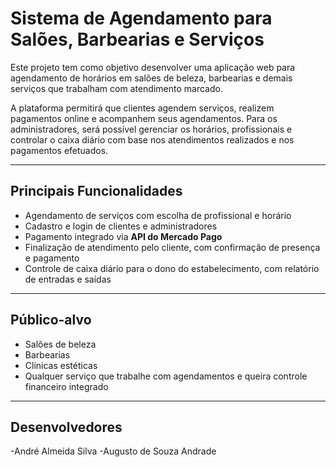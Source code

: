 #  Sistema de Agendamento para Salões, Barbearias e Serviços

Este projeto tem como objetivo desenvolver uma aplicação web para agendamento de horários em salões de beleza, barbearias e demais serviços que trabalham com atendimento marcado.

A plataforma permitirá que clientes agendem serviços, realizem pagamentos online e acompanhem seus agendamentos. Para os administradores, será possível gerenciar os horários, profissionais e controlar o caixa diário com base nos atendimentos realizados e nos pagamentos efetuados.

---

##  Principais Funcionalidades

- Agendamento de serviços com escolha de profissional e horário
- Cadastro e login de clientes e administradores
- Pagamento integrado via **API do Mercado Pago**
- Finalização de atendimento pelo cliente, com confirmação de presença e pagamento
- Controle de caixa diário para o dono do estabelecimento, com relatório de entradas e saídas

---

##  Público-alvo

- Salões de beleza  
- Barbearias  
- Clínicas estéticas  
- Qualquer serviço que trabalhe com agendamentos e queira controle financeiro integrado

---

##  Desenvolvedores

-André Almeida Silva
-Augusto de Souza Andrade
